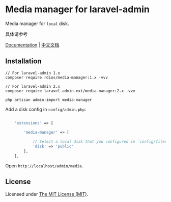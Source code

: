 Media manager for laravel-admin
===============================

Media manager for `local` disk.

具体请参考

[Documentation](http://laravel-admin.org/docs/#/en/extension-media-manager) | [中文文档](http://laravel-admin.org/docs/#/zh/extension-media-manager)

## Installation

```shell
// For laravel-admin 1.x
composer require rdios/media-manager:1.x -vvv

// For laravel-admin 2.x
composer require laravel-admin-ext/media-manager:2.x -vvv

php artisan admin:import media-manager
```

Add a disk config in `config/admin.php`:

```php

    'extensions' => [

        'media-manager' => [
        
            // Select a local disk that you configured in `config/filesystem.php`
            'disk' => 'public'
        ],
    ],

```


Open `http://localhost/admin/media`.

License
------------
Licensed under [The MIT License (MIT)](LICENSE).
